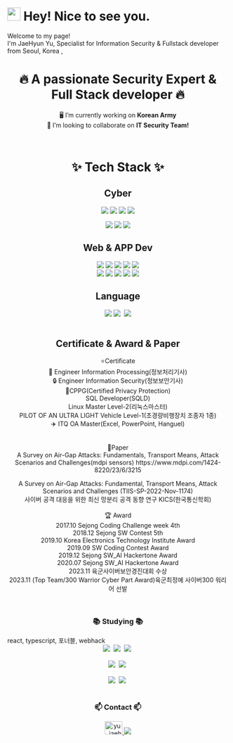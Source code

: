 <h1><img src="https://emojis.slackmojis.com/emojis/images/1531849430/4246/blob-sunglasses.gif?1531849430" width="30"/> Hey! Nice to see you.</h1>


<p>Welcome to my page! </br> I'm JaeHyun Yu, Specialist for Information Security & Fullstack developer from Seoul, Korea </b>,  </p>

<div align="center">
<h1 align="center">🔥 A passionate Security Expert & Full Stack developer 🔥</h1>
 
🖥 I’m currently working on **Korean Army**
<br>
🤝 I’m looking to collaborate on **IT Security Team!**
</div>
<br>

<h1 align="center">✨ Tech Stack ✨</h1>

<div align="center">
  <h2> Cyber</h2>
  <img src="https://img.shields.io/badge/SIEM-Security_Information_Event_Management-blue"/>
  <img src="https://img.shields.io/badge/NAC-Network_Access_Control-green"/>
  <img src="https://img.shields.io/badge/UTM-Unified_Threat_Management-%2311faf2"/>
  <img src="https://img.shields.io/badge/Virus_Management-Anti_Virus-%23ba8cde"/>
  <p>
  <img src="https://img.shields.io/badge/splunk-000000.svg?style=for-the-badge" />
  <img src="https://img.shields.io/badge/genian-000000.svg?style=for-the-badge" />
  <img src="https://img.shields.io/badge/ahnlab-000000.svg?style=for-the-badge" />
      </p>
</div>

<div align="center">
  <h2> Web & APP Dev</h2> 
  <img src="https://img.shields.io/badge/html5-E34F26.svg?style=for-the-badge&logo=html5&logoColor=white" />
 <img src="https://img.shields.io/badge/css3-1572B6.svg?style=for-the-badge&logo=css3&logoColor=white" />
  <img src="https://img.shields.io/badge/javascript-F7DF1E.svg?style=for-the-badge&logo=javascript&logoColor=20232a" />
  <img src="https://img.shields.io/badge/react-%2320232a.svg?style=for-the-badge&logo=react&logoColor=%2361DAFB" />
 <img src="https://img.shields.io/badge/typescript-%23007ACC.svg?style=for-the-badge&logo=typescript&logoColor=white"/>
 <br>
  <img src="https://img.shields.io/badge/react_native-%2320232a.svg?style=for-the-badge&logo=react&logoColor=%2361DAFB" />
  <img src="https://img.shields.io/badge/Android-3DDC84?style=for-the-badge&logo=android&logoColor=white"/>
  <img src="https://img.shields.io/badge/-RaspberryPi-C51A4A?style=for-the-badge&logo=Raspberry-Pi"/>
 <img src="https://img.shields.io/badge/-Arduino-00979D?style=for-the-badge&logo=Arduino&logoColor=white"/>
  <img src="https://img.shields.io/badge/mysql-4479A1?style=for-the-badge&logo=mysql&logoColor=white" />
  
</div>
<div align="center">
   <h2> Language </h2>
 <img src="https://img.shields.io/badge/c-%2300599C.svg?style=for-the-badge&logo=c&logoColor=white"/>
 <img src="https://img.shields.io/badge/python-3670A0?style=for-the-badge&logo=python&logoColor=ffdd54" />&nbsp
<img src="https://img.shields.io/badge/java-%23ED8B00.svg?style=for-the-badge&logo=openjdk&logoColor=white"/>

</div>
<br>
<div align="center">
  <h2> Certificate & Award & Paper  </h2>
 
⭐Certificate
<br>
📓 Engineer Information Processing(정보처리기사)
<br>
🔒 Engineer Information Security(정보보안기사)
<br>
🔨CPPG(Certified Privacy Protection)
<br>
SQL Developer(SQLD)
<br>
Linux Master Level-2(리눅스마스터)
<br>
PILOT OF AN ULTRA LIGHT Vehicle Level-1(초경량비행장치 조종자 1종)
<br>
✈️ ITQ OA Master(Excel, PowerPoint, Hanguel)

<br>
📃Paper
<br>
A Survey on Air-Gap Attacks: Fundamentals, Transport Means, Attack Scenarios and Challenges(mdpi sensors)
https://www.mdpi.com/1424-8220/23/6/3215
<br>

 A Survey on Air-Gap Attacks: Fundamental, Transport Means, Attack Scenarios and Challenges (TIIS-SP-2022-Nov-1174)
<br>
사이버 공격 대응을 위한 최신 망분리 공격 동향 연구
KICS(한국통신학회)
<br>
<br>
🏆 Award<br>
2017.10 Sejong Coding Challenge week 4th
<br>
2018.12 Sejong SW Contest 5th
<br>
2019.10  Korea Electronics Technology Institute Award
<br>
2019.09 SW Coding Contest Award
<br>
2019.12 Sejong SW_AI Hackertone Award
<br>
2020.07 Sejong SW_AI Hackertone Award
<br>
2023.11 육군사이버보안경진대회 수상
<br>
2023.11 (Top Team/300 Warrior Cyber Part Award)육군최정예 사이버300 워리어 선발
</div>

<br>

<h3 align="center">📚 Studying 📚</h3> react, typescript, 포너블, webhack
<div align="center">
  <img src="https://img.shields.io/badge/typescript-007ACC.svg?style=for-the-badge&logo=typescript&logoColor=white" />&nbsp
  <img src="https://img.shields.io/badge/React%20Query-FF4154?style=for-the-badge&logo=react%20query&logoColor=white" />&nbsp
  <img src="https://img.shields.io/badge/Recoil-3578E5?style=for-the-badge&logo=recoil&logoColor=white" />&nbsp
</div>

<br>


<div align="center">
  <img src="https://img.shields.io/badge/adobe%20photoshop-08253c.svg?style=for-the-badge&logo=adobe%20photoshop&logoColor=37abff" />&nbsp
  <img src="https://img.shields.io/badge/figma-F24E1E.svg?style=for-the-badge&logo=figma&logoColor=white" />&nbsp
</div>

<br>

<div align="center">
  <img src="https://img.shields.io/badge/VSCode-2C2C32.svg?style=for-the-badge&logo=visual-studio-code&logoColor=22ABF3" />&nbsp
  <img src="https://img.shields.io/badge/jupyter-2C2C32.svg?style=for-the-badge&logo=jupyter&logoColor=F37726" />&nbsp
<!--   <img src="https://img.shields.io/badge/Colab-2C2C32.svg?style=for-the-badge&logo=googlecolab&logoColor=F9AB00" />&nbsp -->
</div>

<br>

<div align="center">
<h3 align="center">📫 Contact 📫</h3>
<p>
<a href="https://instagram.com/yu_jaehyun" target="blank"><img src="https://raw.githubusercontent.com/rahuldkjain/github-profile-readme-generator/master/src/images/icons/Social/instagram.svg" alt="yu_jaehyun" height="30" width="40" /> 
</a>
 
<a href="mailto:slade12307@gmail.com">
    <img src="https://img.shields.io/badge/slade12307@gmail.com-D14836?style=for-the-badge&logo=gmail&logoColor=white"/>
  </a>
  
</p>
</div>
